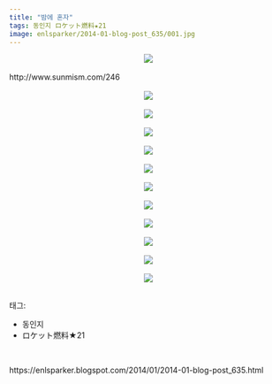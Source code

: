 ```yaml
---
title: "밤에 혼자"
tags: 동인지 ロケット燃料★21
image: enlsparker/2014-01-blog-post_635/001.jpg
---
```

<div class="article">
<div class="post-body entry-content" id="post-body-6446145760580262673" itemprop="description articleBody">
<div class="separator" style="clear: both; text-align: center;">
<a href="//4.bp.blogspot.com/-bcjGAWBQfcw/UuJrh5yhmjI/AAAAAAAADSI/t591yRTiDH8/s1600/001.jpg" imageanchor="1" style="margin-left: 1em; margin-right: 1em;"><img border="0" src="{{ site.nasurl }}/enlsparker/2014-01-blog-post_635/001.jpg"/></a></div>
<br/>
<a name="more"></a>http://www.sunmism.com/246<br/>
<br/>
<div class="separator" style="clear: both; text-align: center;">
<a href="//4.bp.blogspot.com/-_4aR6vag26U/UuJrh8y9XYI/AAAAAAAADSM/HpqWVssYSQU/s1600/002.jpg" imageanchor="1" style="margin-left: 1em; margin-right: 1em;"><img border="0" src="{{ site.nasurl }}/enlsparker/2014-01-blog-post_635/002.jpg"/></a></div>
<br/>
<div class="separator" style="clear: both; text-align: center;">
<a href="//3.bp.blogspot.com/-3Xxg2GTeEYQ/UuJriRJSC8I/AAAAAAAADSY/vC1M2cQWOYM/s1600/003.jpg" imageanchor="1" style="margin-left: 1em; margin-right: 1em;"><img border="0" src="{{ site.nasurl }}/enlsparker/2014-01-blog-post_635/003.jpg"/></a></div>
<br/>
<div class="separator" style="clear: both; text-align: center;">
<a href="//4.bp.blogspot.com/-WjRyF2-3qFI/UuJrjwgMmSI/AAAAAAAADSg/6nUG6CqLqq0/s1600/004.jpg" imageanchor="1" style="margin-left: 1em; margin-right: 1em;"><img border="0" src="{{ site.nasurl }}/enlsparker/2014-01-blog-post_635/004.jpg"/></a></div>
<br/>
<div class="separator" style="clear: both; text-align: center;">
<a href="//2.bp.blogspot.com/-F3m9JUplEIo/UuJrkCi9QKI/AAAAAAAADSk/SylJBOgEHAs/s1600/005.jpg" imageanchor="1" style="margin-left: 1em; margin-right: 1em;"><img border="0" src="{{ site.nasurl }}/enlsparker/2014-01-blog-post_635/005.jpg"/></a></div>
<br/>
<div class="separator" style="clear: both; text-align: center;">
<a href="//1.bp.blogspot.com/-i8Y6C6LoT2g/UuJrlbxq9_I/AAAAAAAADSw/p0mmYVSu694/s1600/006.jpg" imageanchor="1" style="margin-left: 1em; margin-right: 1em;"><img border="0" src="{{ site.nasurl }}/enlsparker/2014-01-blog-post_635/006.jpg"/></a></div>
<br/>
<div class="separator" style="clear: both; text-align: center;">
<a href="//4.bp.blogspot.com/-4TrQt_J-EBg/UuJrnWavDJI/AAAAAAAADS4/gCaj5TZXFlU/s1600/007.jpg" imageanchor="1" style="margin-left: 1em; margin-right: 1em;"><img border="0" src="{{ site.nasurl }}/enlsparker/2014-01-blog-post_635/007.jpg"/></a></div>
<br/>
<div class="separator" style="clear: both; text-align: center;">
<a href="//4.bp.blogspot.com/-wluINuJKr8g/UuJrngp9BlI/AAAAAAAADS8/5CGKo-1FmUM/s1600/008.jpg" imageanchor="1" style="margin-left: 1em; margin-right: 1em;"><img border="0" src="{{ site.nasurl }}/enlsparker/2014-01-blog-post_635/008.jpg"/></a></div>
<br/>
<div class="separator" style="clear: both; text-align: center;">
<a href="//3.bp.blogspot.com/-Gq071kY-3tQ/UuJrn95QdxI/AAAAAAAADTE/0CSQ8LIV6Sw/s1600/009.jpg" imageanchor="1" style="margin-left: 1em; margin-right: 1em;"><img border="0" src="{{ site.nasurl }}/enlsparker/2014-01-blog-post_635/009.jpg"/></a></div>
<br/>
<div class="separator" style="clear: both; text-align: center;">
<a href="//3.bp.blogspot.com/-trGUlvUMLT0/UuJrpTrODNI/AAAAAAAADTc/VO1UUKD_yQE/s1600/010.jpg" imageanchor="1" style="margin-left: 1em; margin-right: 1em;"><img border="0" src="{{ site.nasurl }}/enlsparker/2014-01-blog-post_635/010.jpg"/></a></div>
<br/>
<div class="separator" style="clear: both; text-align: center;">
<a href="//2.bp.blogspot.com/--nxnfxAOBRw/UuJro2_ZfAI/AAAAAAAADTQ/cN7BRZv4R5g/s1600/011.jpg" imageanchor="1" style="margin-left: 1em; margin-right: 1em;"><img border="0" src="{{ site.nasurl }}/enlsparker/2014-01-blog-post_635/011.jpg"/></a></div>
<br/>
<div class="separator" style="clear: both; text-align: center;">
<a href="//1.bp.blogspot.com/-i42V3emMUg8/UuJrpZeCntI/AAAAAAAADTU/2lepQnXV-X0/s1600/012.jpg" imageanchor="1" style="margin-left: 1em; margin-right: 1em;"><img border="0" src="{{ site.nasurl }}/enlsparker/2014-01-blog-post_635/012.jpg"/></a></div>
<br/>
<div style="clear: both;"></div>
</div></div><div class="tagTrail">
<p>태그: </p>
<ul>
<li>동인지</li>
<li>ロケット燃料★21</li>
</ul>
</div>
<br/>
<p id="refer">https://enlsparker.blogspot.com/2014/01/2014-01-blog-post_635.html</p>
<br/>
